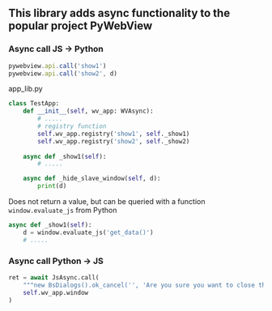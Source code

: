 ## This library adds async functionality to the popular project PyWebView

### Async call JS -> Python

```js
pywebview.api.call('show1')
pywebview.api.call('show2', d)
```

app_lib.py
```python
class TestApp:
    def __init__(self, wv_app: WVAsync):
        # .....
        # registry function
        self.wv_app.registry('show1', self._show1)
        self.wv_app.registry('show2', self._show2)
    
    async def _show1(self):
        # .....

    async def _hide_slave_window(self, d):
        print(d)
```
Does not return a value, but can be queried with a function `window.evaluate_js` from Python
```python
async def _show1(self):
    d = window.evaluate_js('get_data()')
    # .....
```

### Async call Python -> JS

```python
ret = await JsAsync.call(
    """new BsDialogs().ok_cancel('', 'Are you sure you want to close the application?')""",
    self.wv_app.window
)
```